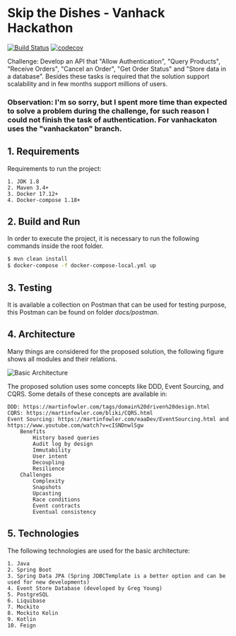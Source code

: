 # Skip the Dishes - Vanhack Hackathon

[![Build Status](https://travis-ci.org/bbranquinho/skip-the-dishes.svg?branch=master)](https://travis-ci.org/bbranquinho/skip-the-dishes) [![codecov](https://codecov.io/gh/bbranquinho/skip-the-dishes/branch/master/graph/badge.svg)](https://codecov.io/gh/bbranquinho/skip-the-dishes)

Challenge: Develop an API that "Allow Authentication", "Query Products", "Receive Orders", "Cancel an Order", "Get Order Status" and "Store data in a database". Besides these tasks is required that the solution support scalability and in few months support millions of users.  
  
### **Observation: I'm so sorry, but I spent more time than expected to solve a problem during the challenge, for such reason I could not finish the task of authentication. For vanhackaton uses the "vanhackaton" branch.** 

## 1. Requirements

Requirements to run the project:

    1. JDK 1.8
    2. Maven 3.4+
    3. Docker 17.12+
    4. Docker-compose 1.18+

## 2. Build and Run

In order to execute the project, it is necessary to run the following commands inside the root folder.

```sh
$ mvn clean install
$ docker-compose -f docker-compose-local.yml up
```

## 3. Testing

It is available a collection on Postman that can be used for testing purpose, this Postman can be found on folder *docs/postman*.

## 4. Architecture

Many things are considered for the proposed solution, the following figure shows all modules and their relations.

![Basic Architecture](https://user-images.githubusercontent.com/1013619/37637807-8a7c911e-2be8-11e8-9a09-71091317f36a.png)

The proposed solution uses some concepts like DDD, Event Sourcing, and CQRS. Some details of these concepts are available in:

    DDD: https://martinfowler.com/tags/domain%20driven%20design.html
    CQRS: https://martinfowler.com/bliki/CQRS.html
    Event Sourcing: https://martinfowler.com/eaaDev/EventSourcing.html and https://www.youtube.com/watch?v=cISNDnwlSgw
        Benefits
            History based queries
            Audit log by design
            Immutability
            User intent
            Decoupling
            Resilience
        Challenges
            Complexity
            Snapshots
            Upcasting
            Race conditions
            Event contracts
            Eventual consistency

## 5. Technologies

The following technologies are used for the basic architecture: 

    1. Java
    2. Spring Boot
    3. Spring Data JPA (Spring JDBCTemplate is a better option and can be used for new developments)
    4. Event Store Database (developed by Greg Young)
    5. PostgreSQL
    6. Liquibase
    7. Mockito
    8. Mockito Kolin
    9. Kotlin
    10. Feign


